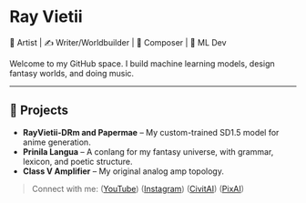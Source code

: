 # Ray Vietii

🎨 Artist | ✍️ Writer/Worldbuilder | 🎼 Composer | 🧠 ML Dev

Welcome to my GitHub space. I build machine learning models, design fantasy worlds, and doing music.

---

## 🔧 Projects

- **RayVietii-DRm and Papermae** – My custom-trained SD1.5 model for anime generation.
- **Prinila Langua** – A conlang for my fantasy universe, with grammar, lexicon, and poetic structure.
- **Class V Amplifier** – My original analog amp topology.
  
> Connect with me:
> ([YouTube](https://youtube.com/@ray_vietii?si=54YiV0N5UfnqqSMm))
> ([Instagram](https://www.instagram.com/ray_vietii?igsh=MWczbzNtcTgwejhyeQ==))
> ([CivitAI](https://civitai.com/user/RayVietii))
> ([PixAI](https://pixai.art/@rayvietii/artworks))
